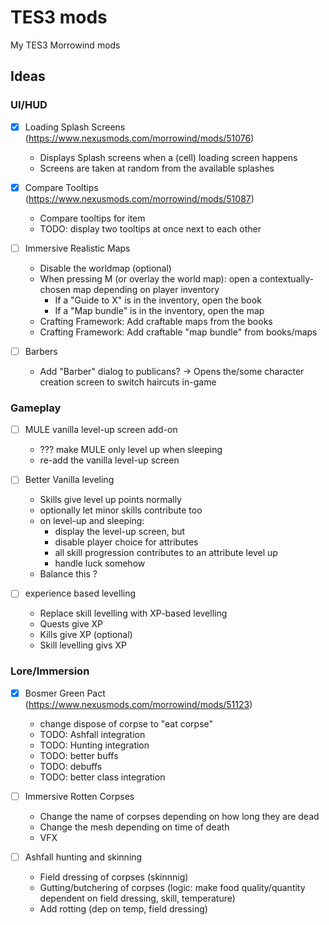 # TES3 mods
 My TES3 Morrowind mods

## Ideas

### UI/HUD

- [x] Loading Splash Screens (https://www.nexusmods.com/morrowind/mods/51076)
	* Displays Splash screens when a (cell) loading screen happens
	* Screens are taken at random from the available splashes

- [x] Compare Tooltips (https://www.nexusmods.com/morrowind/mods/51087)
	* Compare tooltips for item
	* TODO: display two tooltips at once next to each other

- [ ] Immersive Realistic Maps
	* Disable the worldmap (optional)
	* When pressing M (or overlay the world map): open a contextually-chosen map depending on player inventory
		* If a "Guide to X" is in the inventory, open the book
		* If a "Map bundle" is in the inventory, open the map
	* Crafting Framework: Add craftable maps from the books
	* Crafting Framework: Add craftable "map bundle" from books/maps

- [ ] Barbers
	* Add "Barber" dialog to publicans? -> Opens the/some character creation screen to switch haircuts in-game

### Gameplay
- [ ] MULE vanilla level-up screen add-on
	* ??? make MULE only level up when sleeping
	* re-add the vanilla level-up screen

- [ ] Better Vanilla leveling
	* Skills give level up points normally
	* optionally let minor skills contribute too
	* on level-up and sleeping:
		* display the level-up screen, but
		* disable player choice for attributes
		* all skill progression contributes to an attribute level up
		* handle luck somehow
	* Balance this ?

- [ ] experience based levelling
	* Replace skill levelling with XP-based levelling
	* Quests give XP
	* Kills give XP (optional)
	* Skill levelling givs XP

### Lore/Immersion
- [x] Bosmer Green Pact (https://www.nexusmods.com/morrowind/mods/51123)
	* change dispose of corpse to "eat corpse"
	* TODO: Ashfall integration
	* TODO: Hunting integration
	* TODO: better buffs
	* TODO: debuffs
	* TODO: better class integration

- [ ] Immersive Rotten Corpses
	* Change the name of corpses depending on how long they are dead
	* Change the mesh depending on time of death
	* VFX

- [ ] Ashfall hunting and skinning 
	* Field dressing of corpses (skinnnig)
	* Gutting/butchering of corpses (logic: make food quality/quantity dependent on field dressing, skill, temperature)
	* Add rotting (dep on temp, field dressing)

